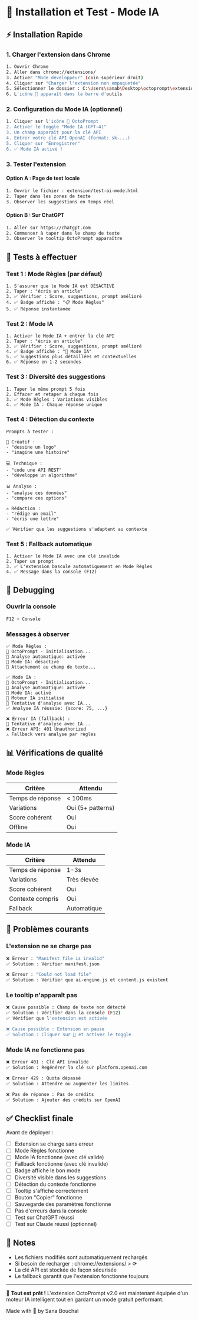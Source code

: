 # 🚀 Installation et Test - Mode IA

## ⚡ Installation Rapide

### 1. Charger l'extension dans Chrome

```bash
1. Ouvrir Chrome
2. Aller dans chrome://extensions/
3. Activer "Mode développeur" (coin supérieur droit)
4. Cliquer sur "Charger l'extension non empaquetée"
5. Sélectionner le dossier : C:\Users\sanab\Desktop\octoprompt\extension
6. L'icône 🐙 apparaît dans la barre d'outils
```

### 2. Configuration du Mode IA (optionnel)

```bash
1. Cliquer sur l'icône 🐙 OctoPrompt
2. Activer le toggle "Mode IA (GPT-4)"
3. Un champ apparaît pour la clé API
4. Entrer votre clé API OpenAI (format: sk-...)
5. Cliquer sur "Enregistrer"
6. ✅ Mode IA activé !
```

### 3. Tester l'extension

#### Option A : Page de test locale

```bash
1. Ouvrir le fichier : extension/test-ai-mode.html
2. Taper dans les zones de texte
3. Observer les suggestions en temps réel
```

#### Option B : Sur ChatGPT

```bash
1. Aller sur https://chatgpt.com
2. Commencer à taper dans le champ de texte
3. Observer le tooltip OctoPrompt apparaître
```

## 🧪 Tests à effectuer

### Test 1 : Mode Règles (par défaut)

```
1. S'assurer que le Mode IA est DÉSACTIVÉ
2. Taper : "écris un article"
3. ✅ Vérifier : Score, suggestions, prompt amélioré
4. ✅ Badge affiché : "📋 Mode Règles"
5. ✅ Réponse instantanée
```

### Test 2 : Mode IA

```
1. Activer le Mode IA + entrer la clé API
2. Taper : "écris un article"
3. ✅ Vérifier : Score, suggestions, prompt amélioré
4. ✅ Badge affiché : "🤖 Mode IA"
5. ✅ Suggestions plus détaillées et contextuelles
6. ✅ Réponse en 1-2 secondes
```

### Test 3 : Diversité des suggestions

```
1. Taper le même prompt 5 fois
2. Effacer et retaper à chaque fois
3. ✅ Mode Règles : Variations visibles
4. ✅ Mode IA : Chaque réponse unique
```

### Test 4 : Détection du contexte

```
Prompts à tester :

📝 Créatif :
- "dessine un logo"
- "imagine une histoire"

💻 Technique :
- "code une API REST"
- "développe un algorithme"

📊 Analyse :
- "analyse ces données"
- "compare ces options"

✍️ Rédaction :
- "rédige un email"
- "écris une lettre"

✅ Vérifier que les suggestions s'adaptent au contexte
```

### Test 5 : Fallback automatique

```
1. Activer le Mode IA avec une clé invalide
2. Taper un prompt
3. ✅ L'extension bascule automatiquement en Mode Règles
4. ✅ Message dans la console (F12)
```

## 🐛 Debugging

### Ouvrir la console

```bash
F12 > Console
```

### Messages à observer

```
✅ Mode Règles :
🐙 OctoPrompt - Initialisation...
🐙 Analyse automatique: activée
🤖 Mode IA: désactivé
🐙 Attachement au champ de texte...

✅ Mode IA :
🐙 OctoPrompt - Initialisation...
🐙 Analyse automatique: activée
🤖 Mode IA: activé
🤖 Moteur IA initialisé
🤖 Tentative d'analyse avec IA...
✅ Analyse IA réussie: {score: 75, ...}

❌ Erreur IA (fallback) :
🤖 Tentative d'analyse avec IA...
❌ Erreur API: 401 Unauthorized
⚠️ Fallback vers analyse par règles
```

## 📊 Vérifications de qualité

### Mode Règles

| Critère | Attendu |
|---------|---------|
| Temps de réponse | < 100ms |
| Variations | Oui (5+ patterns) |
| Score cohérent | Oui |
| Offline | Oui |

### Mode IA

| Critère | Attendu |
|---------|---------|
| Temps de réponse | 1-3s |
| Variations | Très élevée |
| Score cohérent | Oui |
| Contexte compris | Oui |
| Fallback | Automatique |

## 🔧 Problèmes courants

### L'extension ne se charge pas

```bash
❌ Erreur : "Manifest file is invalid"
✅ Solution : Vérifier manifest.json

❌ Erreur : "Could not load file"
✅ Solution : Vérifier que ai-engine.js et content.js existent
```

### Le tooltip n'apparaît pas

```bash
❌ Cause possible : Champ de texte non détecté
✅ Solution : Vérifier dans la console (F12)
✅ Vérifier que l'extension est activée

❌ Cause possible : Extension en pause
✅ Solution : Cliquer sur 🐙 et activer le toggle
```

### Mode IA ne fonctionne pas

```bash
❌ Erreur 401 : Clé API invalide
✅ Solution : Regénérer la clé sur platform.openai.com

❌ Erreur 429 : Quota dépassé
✅ Solution : Attendre ou augmenter les limites

❌ Pas de réponse : Pas de crédits
✅ Solution : Ajouter des crédits sur OpenAI
```

## ✅ Checklist finale

Avant de déployer :

- [ ] Extension se charge sans erreur
- [ ] Mode Règles fonctionne
- [ ] Mode IA fonctionne (avec clé valide)
- [ ] Fallback fonctionne (avec clé invalide)
- [ ] Badge affiche le bon mode
- [ ] Diversité visible dans les suggestions
- [ ] Détection du contexte fonctionne
- [ ] Tooltip s'affiche correctement
- [ ] Bouton "Copier" fonctionne
- [ ] Sauvegarde des paramètres fonctionne
- [ ] Pas d'erreurs dans la console
- [ ] Test sur ChatGPT réussi
- [ ] Test sur Claude réussi (optionnel)

## 📝 Notes

- Les fichiers modifiés sont automatiquement rechargés
- Si besoin de recharger : chrome://extensions/ > ⟳
- La clé API est stockée de façon sécurisée
- Le fallback garantit que l'extension fonctionne toujours

---

🎉 **Tout est prêt !** L'extension OctoPrompt v2.0 est maintenant équipée d'un moteur IA intelligent tout en gardant un mode gratuit performant.

Made with 💙 by Sana Bouchal
